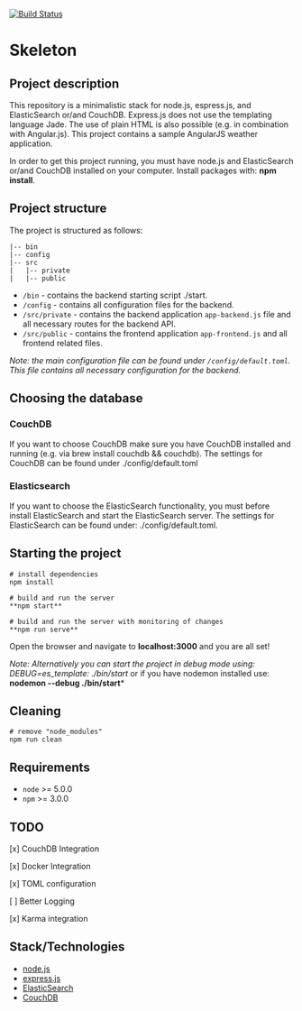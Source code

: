 [![Build Status](https://travis-ci.org/martinpinto/skeleton.svg?branch=master)](https://travis-ci.org/martinpinto/skeleton) 

# Skeleton

## Project description
This repository is a minimalistic stack for node.js, espress.js, and ElasticSearch or/and CouchDB. Express.js does not use the templating language Jade. The use of plain HTML is also possible (e.g. in combination with Angular.js). This project contains a sample AngularJS weather application.

In order to get this project running, you must have node.js and ElasticSearch or/and CouchDB installed on your computer. Install packages with: **npm install**.

## Project structure
The project is structured as follows:

```
|-- bin
|-- config
|-- src
|   |-- private
|   |-- public
```
* `/bin` - contains the backend starting script ./start.
* `/config` - contains all configuration files for the backend.
* `/src/private` - contains the backend application `app-backend.js` file and all necessary routes for the backend API.
* `/src/public` - contains the frontend application `app-frontend.js` and all frontend related files. 

*Note: the main configuration file can be found under `/config/default.toml`. This file contains all necessary configuration for the backend.*

## Choosing the database

### CouchDB
If you want to choose CouchDB make sure you have CouchDB installed and running (e.g. via brew install couchdb && couchdb).
The settings for CouchDB can be found under ./config/default.toml

### Elasticsearch
If you want to choose the ElasticSearch functionality, you must before install ElasticSearch and start the ElasticSearch server.
The settings for ElasticSearch can be found under: ./config/default.toml.

## Starting the project

```
# install dependencies
npm install

# build and run the server
**npm start**

# build and run the server with monitoring of changes
**npm run serve**
```

Open the browser and navigate to **localhost:3000** and you are all set!

*Note: Alternatively you can start the project in debug mode using: **DEBUG=es_template:* ./bin/start** or if you have nodemon installed use: **nodemon --debug ./bin/start***

## Cleaning

```
# remove "node_modules"
npm run clean
```

## Requirements
* `node` >= 5.0.0
* `npm` >= 3.0.0

## TODO
[x] CouchDB Integration

[x] Docker Integration

[x] TOML configuration

[  ] Better Logging

[x] Karma integration

## Stack/Technologies

* [node.js](http://nodejs.org/)
* [express.js](http://expressjs.com)
* [ElasticSearch](http://elastic.co)
* [CouchDB](http://couchdb.apache.org/)